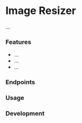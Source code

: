 # Image Resizer
...

### Features
- ...
- ...
- ...

### Endpoints
<!-- You can see API documentation in swagger using url:
```
/docs
``` -->

### Usage

<!-- Create venv:
```bash
    make venv
```

Create or recreate database
```bash
    make recreate
```

Run application:
```bash
    make up
```

Build docker image:
```bash
make docker-build
```

Run docker containers:
```bash
make docker-run
``` -->

### Development
<!-- Run tests:
```bash
    make test
```

Run linters:
```bash
    make lint
```

Run formatters:
```bash
    make format
``` -->